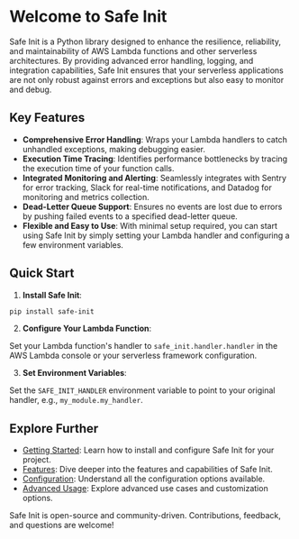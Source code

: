 # Welcome to Safe Init

Safe Init is a Python library designed to enhance the resilience, reliability, and maintainability of AWS Lambda functions and other serverless architectures. By providing advanced error handling, logging, and integration capabilities, Safe Init ensures that your serverless applications are not only robust against errors and exceptions but also easy to monitor and debug.

## Key Features

- **Comprehensive Error Handling**: Wraps your Lambda handlers to catch unhandled exceptions, making debugging easier.
- **Execution Time Tracing**: Identifies performance bottlenecks by tracing the execution time of your function calls.
- **Integrated Monitoring and Alerting**: Seamlessly integrates with Sentry for error tracking, Slack for real-time notifications, and Datadog for monitoring and metrics collection.
- **Dead-Letter Queue Support**: Ensures no events are lost due to errors by pushing failed events to a specified dead-letter queue.
- **Flexible and Easy to Use**: With minimal setup required, you can start using Safe Init by simply setting your Lambda handler and configuring a few environment variables.

## Quick Start

1. **Install Safe Init**:

```bash
pip install safe-init
```

2. **Configure Your Lambda Function**:

Set your Lambda function's handler to `safe_init.handler.handler` in the AWS Lambda console or your serverless framework configuration.

3. **Set Environment Variables**:

Set the `SAFE_INIT_HANDLER` environment variable to point to your original handler, e.g., `my_module.my_handler`.

## Explore Further

- [Getting Started](getting_started.md): Learn how to install and configure Safe Init for your project.
- [Features](features.md): Dive deeper into the features and capabilities of Safe Init.
- [Configuration](configuration.md): Understand all the configuration options available.
- [Advanced Usage](advanced_usage.md): Explore advanced use cases and customization options.

Safe Init is open-source and community-driven. Contributions, feedback, and questions are welcome!
